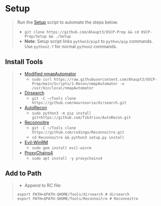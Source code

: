 # Setup

> Run the [Setup](Setup.sh) script to automate the steps below.
>
> - `git clone https://github.com/Ahaupt3/OSCP-Prep && cd OSCP-Prep/Setup && ./Setup`
> - **Note**: Setup script links `python3/pip3` to `python/pip` commands. Use `python2.7` for normal `python2` commands.

## Install Tools

> - [Modified nmapAutomator](../Scripts/1-Recon/nmapAutomator.sh)
>   - `sudo curl https://raw.githubusercontent.com/Ahaupt3/OSCP-Prep/main/Scripts/1-Recon/nmapAutomator -o /usr/bin/local/nmapAutomator`
> - [Dirsearch](https://github.com/maurosoria/dirsearch)
>   - `git -C ~/Tools clone https://github.com/maurosoria/dirsearch.git`
> - [AutoRecon](https://github.com/Tib3rius/AutoRecon)
>   - `sudo python3 -m pip install git+https://github.com/Tib3rius/AutoRecon.git`
> - [Reconnoitre](https://github.com/codingo/Reconnoitre)
>   - `git -C ~/Tools clone https://github.com/codingo/Reconnoitre.git`
>   - `cd Reconnoitre && python3 setup.py install`
> - [Evil-WinRM](https://github.com/Hackplayers/evil-winrm)
>   - `sudo gem install evil-winrm`
> - [ProxyChains4](https://github.com/haad/proxychains)
>   - `sudo apt install -y proxychains4`

## Add to Path

> - Append to RC file:
>
> ```shell
> export PATH=$PATH:$HOME/Tools/dirsearch # dirsearch
> export PATH=$PATH:$HOME/Tools/Reconnoitre # Reconnoitre
> ```
